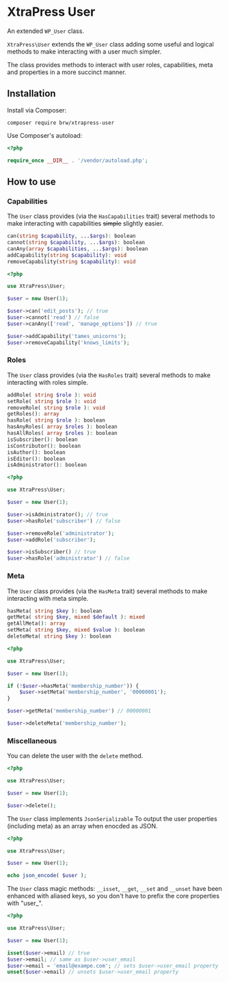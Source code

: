 # XtraPress User

An extended `WP_User` class.

`XtraPress\User` extends the `WP_User` class adding some useful and logical methods to make interacting with a user much simpler.

The class provides methods to interact with user roles, capabilities, meta and properties in a more succinct manner.

## Installation

Install via Composer:

```
composer require brw/xtrapress-user
```

Use Composer's autoload:

```php
<?php

require_once __DIR__ . '/vendor/autoload.php';
```

## How to use

### Capabilities

The `User` class provides (via the `HasCapabilities` trait) several methods to make interacting with capabilities ~~simple~~ slightly easier.

```php
can(string $capability, ...$args): boolean
cannot(string $capability, ...$args): boolean
canAny(array $capabilities, ...$args): boolean
addCapability(string $capability): void
removeCapability(string $capability): void
```

```php
<?php

use XtraPress\User;

$user = new User(1);

$user->can('edit_posts'); // true
$user->cannot('read') // false
$user->canAny(['read', 'manage_options']) // true

$user->addCapability('tames_unicorns');
$user->removeCapability('knows_limits');
```

### Roles

The `User` class provides (via the `HasRoles` trait) several methods to make interacting with roles simple.

```php
addRole( string $role ): void
setRole( string $role ): void
removeRole( string $role ): void
getRoles(): array
hasRole( string $role ): boolean
hasAnyRoles( array $roles ): boolean
hasAllRoles( array $roles ): boolean
isSubscriber(): boolean
isContributor(): boolean
isAuthor(): boolean
isEditor(): boolean
isAdministrator(): boolean
```

```php
<?php

use XtraPress\User;

$user = new User(1);

$user->isAdministrator(); // true
$user->hasRole('subscriber') // false

$user->removeRole('administrator');
$user->addRole('subscriber');

$user->isSubscriber() // true
$user->hasRole('administrator') // false
```

### Meta

The `User` class provides (via the `HasMeta` trait) several methods to make interacting with meta simple.

```php
hasMeta( string $key ): boolean
getMeta( string $key, mixed $default ): mixed
getAllMeta(): array
setMeta( string $key, mixed $value ): boolean
deleteMeta( string $key ): boolean
```

```php
<?php

use XtraPress\User;

$user = new User(1);

if (!$user->hasMeta('membership_number')) {
    $user->setMeta('membership_number', '00000001');
}

$user->getMeta('membership_number') // 00000001

$user->deleteMeta('membership_number');
```

### Miscellaneous

You can delete the user with the `delete` method.

```php
<?php

use XtraPress\User;

$user = new User(1);

$user->delete();
```

The `User` class implements `JsonSerializable` To output the user properties (including meta) as an array when enocded as JSON.

```php
<?php

use XtraPress\User;

$user = new User(1);

echo json_encode( $user );
```

The `User` class magic methods: `__isset`, `__get`, `__set` and `__unset` have been enhanced with aliased keys, so you don't have to prefix the core properties with "user\_".

```php
<?php

use XtraPress\User;

$user = new User(1);

isset($user->email) // true
$user->email; // same as $user->user_email
$user->email = 'email@exampe.com'; // sets $user->user_email property
unset($user->email) // unsets $user->user_email property

```
